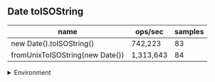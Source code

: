 ## Date toISOString

|name|ops/sec|samples|
|-|-|-|
|new Date().toISOString()|742,223|83|
|fromUnixToISOString(new Date())|1,313,643|84|


<details>
<summary>Environment</summary>

* __Machine:__ linux x64 | 2 vCPUs | 6.8GB Mem
* __Run:__ Wed Oct 25 2023 03:47:19 GMT+0000 (Coordinated Universal Time)
</details>

<!--
{"environment":{"platform":"linux","arch":"x64","cpus":2,"totalMemory":6.759746551513672},"benchmarks":[{"name":"new Date().toISOString()","opsSec":742223.13196516,"samples":4},{"name":"fromUnixToISOString(new Date())","opsSec":1313642.6560793107,"samples":6}]}-->
